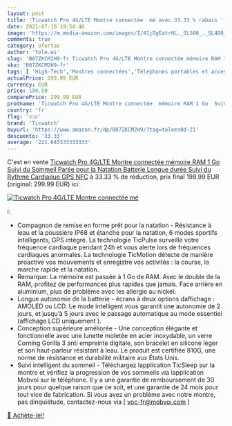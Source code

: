 ```yaml
---
layout: post
title: 'Ticwatch Pro 4G/LTE Montre connectée  mé avec 33.33 % rabais '
date: 2021-07-16 19:54:40
image: 'https://m.media-amazon.com/images/I/41jOgEatrHL._SL500_._SL400_.jpg'
comments: true
category: ofertas
author: 'tole.es'
slug: 'B07ZKCM2H9-fr Ticwatch Pro 4G/LTE Montre connectée mémoire RAM 1 Go...'
sku: 'B07ZKCM2H9-fr'
tags: [ 'High-Tech','Montres connectées','Téléphones portables et accessoires','ticwatch', ]
actualPrice: 199.99 EUR
currency: EUR
price: 199.99
comparePrice: 299.99 EUR
prodname: 'Ticwatch Pro 4G/LTE Montre connectée  mémoire RAM 1 Go  Suivi du Sommeil  Parée pour la Natation  Batterie Longue durée  Suivi du Rythme Cardiaque  GPS  NFC'
country: 'fr'
flag: '🇫🇷'
brand: 'Ticwatch'
buyurl: 'https://www.amazon.fr/dp/B07ZKCM2H9/?tag=tolees0d-21'
descuento: '33.33'
average: '221.643333333333'
---
```


C'est en vente [Ticwatch Pro 4G/LTE Montre connectée  mémoire RAM 1 Go  Suivi du Sommeil  Parée pour la Natation  Batterie Longue durée  Suivi du Rythme Cardiaque  GPS  NFC](https://www.amazon.fr/dp/B07ZKCM2H9/?tag=tolees0d-21)  à  33.33 % de réduction, prix final  199.99 EUR (original: 299.99 EUR) ici:

[![Ticwatch Pro 4G/LTE Montre connectée  mé](https://m.media-amazon.com/images/I/41jOgEatrHL._SL500_._SL400_.jpg)](https://www.amazon.fr/dp/B07ZKCM2H9/?tag=tolees0d-21)

ℹ️:

- Compagnon de remise en forme prêt pour la natation - Résistance à leau et la poussière IP68 et étanche pour la natation, 6 modes sportifs intelligents, GPS intégré. La technologie TicPulse surveille votre fréquence cardiaque pendant 24h et vous alerte lors de fréquences cardiaques anormales. La technologie TicMotion détecte de manière proactive vos mouvements et enregistre vos activités : la course, la marche rapide et la natation.
- Remarque: La mémoire est passée à 1 Go de RAM. Avec le double de la RAM, profitez de performances plus rapides que jamais. Face arrière en aluminium, plus de problème avec les allergie au nickel.
- Longue autonomie de la batterie - écrans à deux options daffichage : AMOLED ou LCD. Le mode intelligent vous garantit une autonomie de 2 jours, et jusqu’à 5 jours avec le passage automatique au mode essentiel (affichage LCD uniquement ).
- Conception supérieure améliorée - Une conception élégante et fonctionnelle avec une lunette moletée en acier inoxydable, un verre Corning Gorilla 3 anti empreinte digitale, son bracelet en silicone léger et son haut-parleur résistant à leau. Le produit est certifiée 810G, une norme de résistance et durabilité militaire aux États Unis.
- Suivi intelligent du sommeil - Téléchargez lapplication TicSleep sur la montre et vérifiez la progression de vos sommeils via lapplication Mobvoi sur le téléphone. Il y a une garantie de remboursement de 30 jours pour quelque raison que ce soit, et une garantie de 24 mois pour tout vice de fabrication. Si vous avez un problème avec notre montre, pas dinquiétude, contactez-nous via [ voc-fr@mobvoi.com ]

[🛒 Achète-le!!](https://www.amazon.fr/dp/B07ZKCM2H9/?tag=tolees0d-21)
